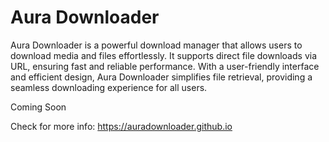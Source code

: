 # Aura Downloader
Aura Downloader is a powerful download manager that allows users to download media and files effortlessly. It supports direct file downloads via URL, ensuring fast and reliable performance. With a user-friendly interface and efficient design, Aura Downloader simplifies file retrieval, providing a seamless downloading experience for all users.

Coming Soon

Check for more info: https://auradownloader.github.io
